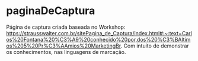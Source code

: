 # paginaDeCaptura
Página de captura criada baseada no Workshop: https://strausswalter.com.br/sitePagina_de_Captura/index.html#:~:text=Carlos%20Fontana%20%C3%A9%20conhecido%20por,dos%20%C3%BAltimos%205%20Pr%C3%AAmios%20MarketingBr.
Com intuito de demonstrar os conhecimentos, nas linguagens de marcação.
